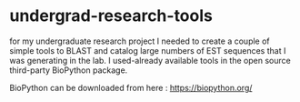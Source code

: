 # undergrad-research-tools

for my undergraduate research project I needed to create a couple of simple tools to BLAST and catalog 
large numbers of EST sequences that I was generating in the lab.  I used-already available tools in the open source third-party BioPython package.  

BioPython can be downloaded from here :  https://biopython.org/
